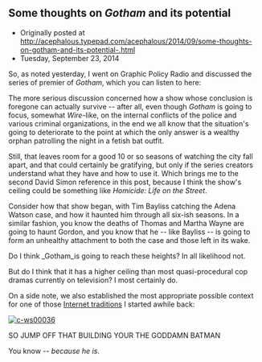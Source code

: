 ## Some thoughts on <em>Gotham</em> and its potential 

 * Originally posted at http://acephalous.typepad.com/acephalous/2014/09/some-thoughts-on-gotham-and-its-potential-.html
 * Tuesday, September 23, 2014



So, as noted yesterday, I went on Graphic Policy Radio and discussed the series of premier of _Gotham_, which you can listen to here:


The more serious discussion concerned how a show whose conclusion is foregone can actually survive -- after all, even though _Gotham_ is going to focus, somewhat _Wire_-like, on the internal conflicts of the police and various criminal organizations, in the end we all know that the situation's going to deteriorate to the point at which the only answer is a wealthy orphan patrolling the night in a fetish bat outfit.

Still, that leaves room for a good 10 or so seasons of watching the city fall apart, and that could certainly be gratifying, but only if the series creators understand what they have and how to use it. Which brings me to the second David Simon reference in this post, because I think the show's ceiling could be something like _Homicide: Life on the Street_.

Consider how that show began, with Tim Bayliss catching the Adena Watson case, and how it haunted him through all six-ish seasons. In a similar fashion, you know the deaths of Thomas and Martha Wayne are going to haunt Gordon, and you know that he -- like Bayliss -- is going to form an unhealthy attachment to both the case and those left in its wake.

Do I think _Gotham_is going to reach these heights? In all likelihood not.

But do I think that it has a higher ceiling than most quasi-procedural cop dramas currently on television? I most certainly do.

On a side note, we also established the most appropriate possible context for one of those [Internet traditions](http://www.lawyersgunsmoneyblog.com/2013/09/attention-new-internet-tradition) I started awhile back:

[![c-ws00036](http://www.lawyersgunsmoneyblog.com/wp-content/uploads/2014/09/c-ws00036.png)](http://www.lawyersgunsmoneyblog.com/wp-content/uploads/2014/09/c-ws00036.png)

SO JUMP OFF THAT BUILDING YOUR THE GODDAMN BATMAN

You know -- _because he is_.

		
